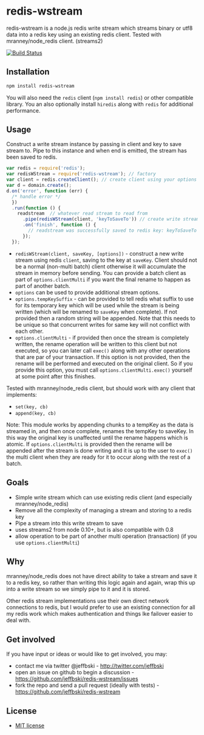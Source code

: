 # redis-wstream

redis-wstream is a node.js redis write stream which streams binary or utf8 data into a redis key using an existing redis client. Tested with mranney/node_redis client. (streams2)

[![Build Status](https://secure.travis-ci.org/jeffbski/redis-wstream.png?branch=master)](http://travis-ci.org/jeffbski/redis-wstream)

## Installation

```bash
npm install redis-wstream
```

You will also need the `redis` client (`npm install redis`) or other compatible library. You an also optionally install `hiredis` along with `redis` for additional performance.

## Usage

Construct a write stream instance by passing in client and key to save stream to. Pipe to this instance and when end is emitted, the stream has been saved to redis.

```javascript
var redis = require('redis');
var redisWStream = require('redis-wstream'); // factory
var client = redis.createClient(); // create client using your options and auth
var d = domain.create();
d.on('error', function (err) {
  /* handle error */
  })
  .run(function () {
    readstream  // whatever read stream to read from
      .pipe(redisWStream(client, 'keyToSaveTo')) // create write stream instance saving to keyToSaveTo
      .on('finish', function () {
        // readstream was successfully saved to redis key: keyToSaveTo
      });
  });
```

 - `redisWStream(client, saveKey, [options])` - construct a new write stream using redis `client`, saving to the key at `saveKey`. Client should not be a normal (non-multi batch) client otherwise it will accumulate the stream in memory before sending. You can provide a batch client as part of `options.clientMulti` if you want the final rename to happen as part of another batch.
 - `options` can be used to provide additional stream options.
 - `options.tempKeySuffix` - can be provided to tell redis what suffix to use for its temporary key which will be used while the stream is being written (which will be renamed to `saveKey` when complete). If not provided then a random string will be appended. Note that this needs to be unique so that concurrent writes for same key will not conflict with each other.
 - `options.clientMulti` - if provided then once the stream is completely written, the rename operation will be written to this client but not executed, so you can later call `exec()` along with any other operations that are par of your transaction. If this option is not provided, then the rename will be performed and executed on the original client. So if you provide this option, you must call `options.clientMulti.exec()` yourself at some point after this finishes.

Tested with mranney/node_redis client, but should work with any client that implements:

 - `set(key, cb)`
 - `append(key, cb)`

Note: This module works by appending chunks to a tempKey as the data is streamed in, and then once complete, renames the tempKey to saveKey. In this way the original key is unaffected until the rename happens which is atomic. If `options.clientMulti` is provided then the rename will be appended after the stream is done writing and it is up to the user to `exec()` the multi client when they are ready for it to occur along with the rest of a batch.

## Goals

 - Simple write stream which can use existing redis client (and especially mranney/node_redis)
 - Remove all the complexity of managing a stream and storing to a redis key
 - Pipe a stream into this write stream to save
 - uses streams2 from node 0.10+, but is also compatible with 0.8
 - allow operation to be part of another multi operation (transaction) (if you use `options.clientMulti`)

## Why

mranney/node_redis does not have direct ability to take a stream and save it to a redis key, so rather than writing this logic again and again, wrap this up into a write stream so we simply pipe to it and it is stored.

Other redis stream implementations use their own direct network connections to redis, but I would prefer to use an existing connection for all my redis work which makes authentication and things lke failover easier to deal with.

## Get involved

If you have input or ideas or would like to get involved, you may:

 - contact me via twitter @jeffbski  - <http://twitter.com/jeffbski>
 - open an issue on github to begin a discussion - <https://github.com/jeffbski/redis-wstream/issues>
 - fork the repo and send a pull request (ideally with tests) - <https://github.com/jeffbski/redis-wstream>

## License

 - [MIT license](http://github.com/jeffbski/redis-wstream/raw/master/LICENSE)

